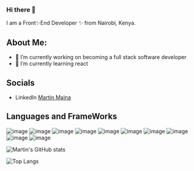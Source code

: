 ### Hi there 👋



I am a Front✨End Developer ✨ from Nairobi, Kenya.

## About Me:
- 🔭 I’m currently working on becoming a full stack software developer
- 🌱 I’m currently learning react


## Socials
- LinkedIn [Martin Maina](https://www.linkedin.com/in/mainamartin/)



## Languages and FrameWorks
![image](https://img.shields.io/badge/-ReactJs-61DAFB?logo=react&logoColor=white&style=plastic)
![image](https://img.shields.io/badge/-Javascript-ffe599?logo=javascript&logoColor=white&style=plastic)
![image](https://img.shields.io/badge/-HTML5-fb8261?logo=HTML5&logoColor=white&style=plastic)
![image](https://img.shields.io/badge/-CSS3-16c9f9?logo=CSS&logoColor=white&style=plastic)
![image](https://img.shields.io/badge/-Figma-ffbf00?logo=figma&logoColor=white&style=plastic)
![image](https://img.shields.io/badge/-Node.Js-2be343?logo=node.js&logoColor=white&style=plastic)
![image](https://img.shields.io/badge/-Postman-fefa817?logo=postman&logoColor=white&style=plastic)
![image](https://img.shields.io/badge/-Python-1798f2?logo=Python&logoColor=white&style=plastic)
![image](https://img.shields.io/badge/-MySQL-1798f2?logo=MySQL&logoColor=white&style=plastic)
![image](https://img.shields.io/badge/-npm-071016?logo=npm&logoColor=white&style=plastic)

![Martin's GitHub stats](https://github-readme-stats.vercel.app/api?username=TintinSDev&theme=transparent&dark_icons=true)
                  
![Top Langs](https://github-readme-stats.vercel.app/api/top-langs/?username=TintinSDev&layout=compact)




 









